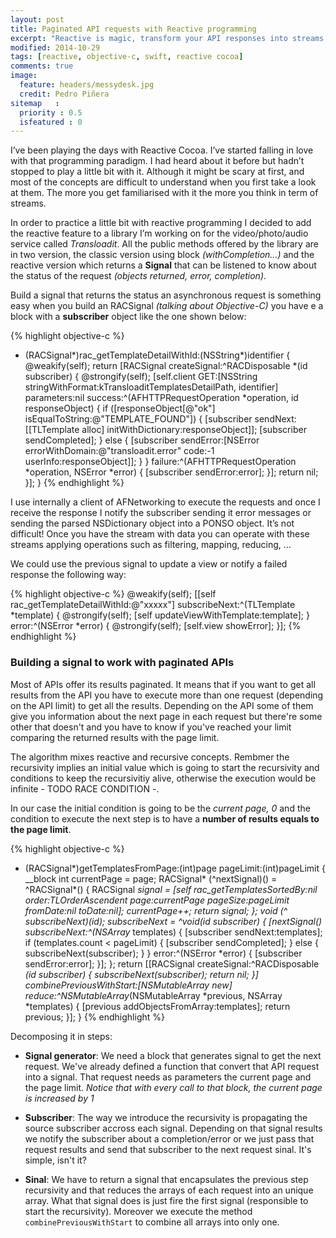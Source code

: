 ```yaml
---
layout: post
title: Paginated API requests with Reactive programming
excerpt: "Reactive is magic, transform your API responses into streams of data and you'll se how easy is to build for example paginated API requests"
modified: 2014-10-29
tags: [reactive, objective-c, swift, reactive cocoa]
comments: true
image:
  feature: headers/messydesk.jpg
  credit: Pedro Piñera
sitemap   :
  priority : 0.5
  isfeatured : 0
---
```


I’ve been playing the days with Reactive Cocoa. I’ve started falling in love with that programming paradigm. I had heard about it before but hadn’t stopped to play a little bit with it.
Although it might be scary at first, and most of the concepts are difficult to understand when you first take a look at them. The more you get familiarised with it the more you think in term of streams.

In order to practice a little bit with reactive programming I decided to add the reactive feature to a library I’m working on for the video/photo/audio service called *Transloadit*. All the public methods offered by the library are in two version, the classic version using block *(withCompletion…)* and the reactive version which returns a **Signal** that can be listened to know about the status of the request *(objects returned, error, completion)*.

Build a signal that returns the status an asynchronous request is something easy when you build an RACSignal *(talking about Objective-C)* you have e a block with a **subscriber** object like the one shown below:

{% highlight objective-c %}
- (RACSignal*)rac_getTemplateDetailWithId:(NSString*)identifier
{
    @weakify(self);
    return [RACSignal createSignal:^RACDisposable *(id<RACSubscriber> subscriber) {
        @strongify(self);
        [self.client GET:[NSString stringWithFormat:kTransloaditTemplatesDetailPath, identifier] parameters:nil success:^(AFHTTPRequestOperation *operation, id responseObject) {
            if ([responseObject[@"ok"] isEqualToString:@"TEMPLATE_FOUND"]) {
                [subscriber sendNext:[[TLTemplate alloc] initWithDictionary:responseObject]];
                [subscriber sendCompleted];
            }
            else {
                [subscriber sendError:[NSError errorWithDomain:@"transloadit.error" code:-1 userInfo:responseObject]];
            }
        } failure:^(AFHTTPRequestOperation *operation, NSError *error) {
            [subscriber sendError:error];
        }];
        return nil;
    }];
}
{% endhighlight %}

I use internally a client of AFNetworking to execute the requests and once I receive the response I notify the subscriber sending it error messages or sending the parsed NSDictionary object into a PONSO object. It’s not difficult! Once you have the stream with data you can operate with these streams applying operations such as filtering, mapping, reducing, … 

We could use the previous signal to update a view or notify a failed response the following way:

{% highlight objective-c %}
@weakify(self);
[[self rac_getTemplateDetailWithId:@"xxxxx"] subscribeNext:^(TLTemplate *template) {
   @strongify(self);
   [self updateViewWithTemplate:template];
} error:^(NSError *error) {
   @strongify(self);
   [self.view showError];
}];
{% endhighlight %}


### Building a signal to work with paginated APIs

Most of APIs offer its results paginated. It means that if you want to get all results from the API you have to execute more than one request (depending on the API limit) to get all the results. Depending on the API some of them give you information about the next page in each request but there're some other that doesn't and you have to know if you've reached your limit comparing the returned results with the page limit.

The algorithm mixes reactive and recursive concepts. Rembmer the recursivity implies an initial value which is going to start the recursivity and conditions to keep the recursivitiy alive, otherwise the execution would be infinite - TODO RACE CONDITION -.

In our case the initial condition is going to be the *current page, 0* and the condition to execute the next step is to have a **number of results equals to the page limit**.

{% highlight objective-c %}
- (RACSignal*)getTemplatesFromPage:(int)page pageLimit:(int)pageLimit
{
    __block int currentPage = page;
    RACSignal* (^nextSignal)() = ^RACSignal*() {
        RACSignal *signal = [self rac_getTemplatesSortedBy:nil order:TLOrderAscendent page:currentPage pageSize:pageLimit fromDate:nil toDate:nil];
        currentPage++;
        return signal;
    };
    void (^ subscribeNext)(id<RACSubscriber>);
    subscribeNext = ^void(id<RACSubscriber> subscriber) {
        [nextSignal() subscribeNext:^(NSArray* templates) {
            [subscriber sendNext:templates];
            if (templates.count < pageLimit) {
                [subscriber sendCompleted];
            }
            else {
                subscribeNext(subscriber);
            }
        } error:^(NSError *error) {
            [subscriber sendError:error];
        }];
    };
    return [[RACSignal createSignal:^RACDisposable *(id<RACSubscriber> subscriber) {
        subscribeNext(subscriber);
        return nil;
    }] combinePreviousWithStart:[NSMutableArray new] reduce:^NSMutableArray*(NSMutableArray *previous, NSArray *templates) {
        [previous addObjectsFromArray:templates];
        return previous;
    }];
}
{% endhighlight %}

Decomposing it in steps:

- **Signal generator**: We need a block that generates signal to get the next request. We've already defined a function that convert that API request into a signal. That request needs as parameters the current page and the page limit. *Notice that with every call to that block, the current page is increased by 1*

- **Subscriber**: The way we introduce the recursivity is propagating the source subscriber accross each signal. Depending on that signal results we notify the subscriber about a completion/error or we just pass that request results and send that subscriber to the next request sinal. It's simple, isn't it?


- **Sinal**: We have to return a signal that encapsulates the previous step recursivity and that reduces the arrays of each request into an unique array. What that signal does is just fire the first signal (responsible to start the recursivity). Moreover we execute the method `combinePreviousWithStart` to combine all arrays into only one.

